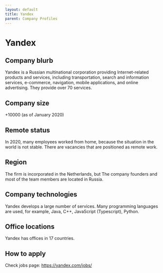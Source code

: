 ```yaml
---
layout: default
title: Yandex
parent: Company Profiles
---
```


# Yandex

## Company blurb

Yandex is a Russian multinational corporation providing Internet-related products and services, including transportation, search and information services, e-commerce, navigation, mobile applications, and online advertising. They provide over 70 services.

## Company size

+10000 (as of January 2020)

## Remote status

In 2020, many employees worked from home, because the situation in the world is not stable. There are vacancies that are positioned as remote work.

## Region

The firm is incorporated in the Netherlands, but The company founders and most of the team members are located in Russia. 

## Company technologies

Yandex develops a large number of services. Many programming languages are used, for example, Java, C++, JavaScript (Typescript), Python.

## Office locations

Yandex has offices in 17 countries.

## How to apply

Check jobs page: https://yandex.com/jobs/
